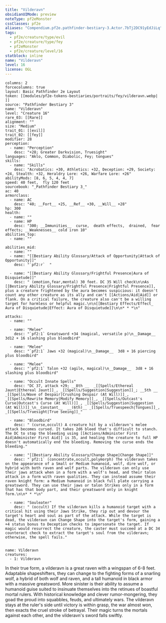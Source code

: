 ```yaml
---
title: "Vilderavn"
obsidianUIMode: preview
noteType: pf2eMonster
cssClasses: pf2e
aliases: "Compendium.pf2e.pathfinder-bestiary-3.Actor.7bTj2DC91yEdJiLq" 
tags:
  - pf2e/creature/type/evil
  - pf2e/creature/type/fey
  - pf2eMonster
  - pf2e/creature/level/16
statblock: inline
name: "Vilderavn"
level: 16
license: OGL
---
```


```statblock
columns: 2
forcecolumns: true
layout: Basic Pathfinder 2e Layout
token: [[modules/pf2e-tokens-bestiaries/portraits/fey/vilderavn.webp| ]]
source: "Pathfinder Bestiary 3"
name: "Vilderavn"
level: "Creature 16"
rare_03: [[Rare]]
alignment: ""
size: "Medium"
trait_01: [[evil]]
trait_02: [[fey]]
modifier: 28
perception:
  - name: "Perception"
    desc: "+28; Greater Darkvision, Truesight"
languages: "Aklo, Common, Diabolic, Fey; tongues"
skills:
  - name: "Skills"
    desc: "Acrobatics: +30, Athletics: +32, Deception: +29, Society: +24, Stealth: +32, Heraldry Lore: +26, Warfare Lore: +26"
abilityMods: [8, 6, 5, 4, 4, 7]
speed: 40 feet,  fly 120 feet
sourcebook: "_Pathfinder Bestiary 3_"
ac: 40
armorclass:
  - name: AC
    desc: "40; __Fort__ +25, __Ref__ +30, __Will__ +28"
hp: 300
health:
  - name: ""
  - name: HP
    desc: "300; __Immunities__  curse,  death effects,  drained,  fear effects; __Weaknesses__ cold iron 10"
abilities_top:
  - name: ""

abilities_mid:
  - name: ""
  - name: "[[Bestiary Ability Glossary/Attack of Opportunity|Attack of Opportunity]]"
    desc: "`pf2:r`  "

  - name: "[[Bestiary Ability Glossary/Frightful Presence|Aura of Disquietude]]"
    desc: " (emotion,fear,mental) 30 feet. DC 35 Will check\n\nAs [[Bestiary Ability Glossary/Frightful Presence|Frightful Presence]], plus a creature frightened by the aura becomes suspicious: it doesn't count any other creature as its ally and can't [[Actions/Aid|Aid]] or flank. On a critical failure, the creature also can't be a willing target for harmless or helpful magic.\n\n[[Bestiary Effects/Effect_ Aura of Disquietude|Effect: Aura of Disquietude]]\n\n* * *\n"

attacks:
  - name: ""

  - name: "Melee"
    desc: "`pf2:1` Greatsword +34 (magical, versatile p)\n__Damage__  3d12 + 16 slashing plus bloodbird"

  - name: "Melee"
    desc: "`pf2:1` Jaws +32 (magical)\n__Damage__  3d8 + 16 piercing plus bloodbird"

  - name: "Melee"
    desc: "`pf2:1` Talon +32 (agile, magical)\n__Damage__  3d8 + 16 slashing plus bloodbird"

  - name: "Occult Innate Spells"
    desc: "DC 37, attack +29; __8th __  _[[Spells/Ethereal Jaunt|Ethereal Jaunt]]_, _[[Spells/Suggestion|Suggestion]]_; __5th __  _[[Spells/Wave of Despair|Crushing Despair (At Will)]]_, _[[Spells/Rewrite Memory|Modify Memory]]_, _[[Spells/Outcast's Curse|Outcast's Curse (At Will)]]_, _[[Spells/Suggestion|Suggestion (At Will)]]_\n__Constant__  __(6th)__ _[[Spells/Truespeech|Tongues]]_, _[[Spells/Truesight|True Seeing]]_"

  - name: "Bloodbird"
    desc: " (curse,occult) A creature hit by a vilderavn's melee attack becomes cursed. It takes 2d6 bleed that's difficult to stanch. The DC to stop the bleeding using [[Actions/Administer First Aid|Administer First Aid]] is 35, and healing the creature to full HP doesn't automatically end the bleeding. Removing the curse ends the bleeding."

  - name: "[[Bestiary Ability Glossary/Change Shape|Change Shape]]"
    desc: "`pf2:1` (concentrate,occult,polymorph) The vilderavn takes on the appearance of a Small or Medium humanoid, wolf, dire wolf, or hybrid with both raven and wolf parts. The vilderavn can only use their jaws attack when in a form with a wolf's head, and their talon attack in a form with raven qualities. They can instead assume their raven knight form: a Medium humanoid in black full plate carrying a greatsword. They can use their jaws or talon Strikes only in a form that has that body part, and their greatsword only in knight form.\n\n* * *\n"

  - name: "Souleater"
    desc: " (occult) If the vilderavn kills a humanoid target with a critical hit using their Jaws Strike, they rip out and devour the target's heart and soul as part of the attack. While the target is dead, the vilderavn can Change Shape into the target's form, gaining a +4 status bonus to Deception checks to impersonate the target. If magic would resurrect the creature, the caster must succeed at a DC 34 counteract check to extract the target's soul from the vilderavn; otherwise, the spell fails."
 
```

```encounter-table
name: Vilderavn
creatures:
  - 1: Vilderavn
```



In their true form, a vilderavn is a great raven with a wingspan of 6-8 feet. Adaptable shapeshifters, they can change to the fighting forms of a snarling wolf, a hybrid of both wolf and raven, and a tall humanoid in black armor with a massive greatsword. More sinister is their ability to assume a humanoid guise suited to insinuate themselves into the retinues of boastful mortal rulers. With historical knowledge and clever rumor-mongering, they goad the proud into squabbles, feuds, and ultimately wars. The vilderavn stays at the ruler's side until victory is within grasp, the war almost won, then exacts the cruel stroke of betrayal. Their magic turns the mortals against each other, and the vilderavn's sword falls swiftly.
